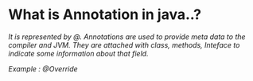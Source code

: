# What is Annotation in java..?
*It is represented by @.*
*Annotations are used to provide meta data to the compiler and JVM.*
*They are attached with class, methods, Inteface to indicate some information about that field.*


*Example : @Override*
